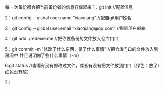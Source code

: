 每一次备份都会把当前备份者的信息存储起来
1：git init //配置信息

2：git config --global user.name “xiaoqiang”           //配置git用户姓名

3：git config --global user.email “xiaoqiang@qq.com”   //配置用户邮箱

4：git add ./redeme.me          //把你要备份的文件放入仓库门口

5：git commit -m "修改了什么东西，做了什么事情"         //把仓库门口的文件放入到房间中     并且说明做了些什么事情（-m）

6:git status   //查看有没有修改过文件，或者有没有把文件放到门口（绿色：放了/红色没有放）

7：  
